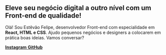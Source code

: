 <!DOCTYPE html>
<html lang="pt-br">
<head>
  <meta charset="UTF-8">
  <meta http-equiv="X-UA-Compatible" content="IE=edge">
  <meta name="viewport" content="width=device-width, initial-scale=1.0">
  <link rel="stylesheet" href="css/style.css">
  <title>Portifólio</title>
</head>
<body>
  <header>
    
  </header>
  <main class="apresentacao">
    <section class="apresentacao_conteudo_geral">
      <h1 class="apresentacao_conteudo_titulo">
        Eleve seu negócio digital a outro nível <strong class="titulo_destaque">com um <span>Front-end</span> de qualidade!</strong>
      </h1>
      <p class="apresentacao_conteudo_texto">
        Olá! Sou Estêvão Felipe, desenvolvedor Front-end com especialidade em <strong>React, HTML e CSS</strong>. Ajudo pequenos negócios e designers a colocarem em prática boas ideias. Vamos conversar?
      </p>
      <div class="apresentacao_links">
        <a class="apresentacao_botao" href="https://www.instagram.com/estevao_felipe/" target="_blank">
          <b>Instagram</b>
        </a>
        <a class="apresentacao_botao" href="https://github.com/TevimF" target="_blank">
          <b>GitHub</b>
        </a>
      </div>
    </section>
  </main>
  <footer>

  </footer>
</body>
</html>
